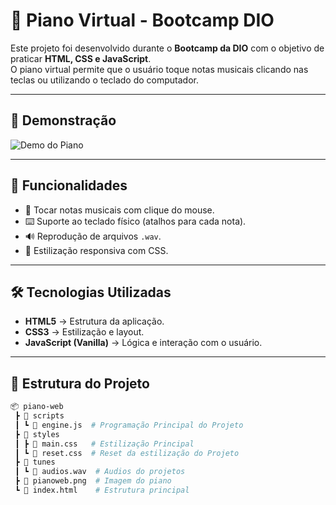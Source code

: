 # 🎹 Piano Virtual - Bootcamp DIO

Este projeto foi desenvolvido durante o **Bootcamp da DIO** com o objetivo de praticar **HTML, CSS e JavaScript**.  
O piano virtual permite que o usuário toque notas musicais clicando nas teclas ou utilizando o teclado do computador.  

---

## 📸 Demonstração

![Demo do Piano](../pianoweb.png) <!-- troque pelo caminho da sua imagem/gif -->

---

## 🚀 Funcionalidades

- 🎵 Tocar notas musicais com clique do mouse.  
- ⌨️ Suporte ao teclado físico (atalhos para cada nota).  
- 🔊 Reprodução de arquivos `.wav`.  
- 🎨 Estilização responsiva com CSS.  

---

## 🛠️ Tecnologias Utilizadas

- **HTML5** → Estrutura da aplicação.  
- **CSS3** → Estilização e layout.  
- **JavaScript (Vanilla)** → Lógica e interação com o usuário.  

---

## 📂 Estrutura do Projeto

```bash
📦 piano-web
 ┣ 📂 scripts
 ┃ ┗ 📜 engine.js  # Programação Principal do Projeto 
 ┣ 📂 styles
 ┃ ┣ 📜 main.css   # Estilização Principal
 ┃ ┗ 📜 reset.css  # Reset da estilização do Projeto
 ┣ 📂 tunes
 ┃ ┗ 📜 audios.wav  # Audios do projetos
 ┣ 📜 pianoweb.png  # Imagem do piano
 ┗ 📜 index.html    # Estrutura principal

